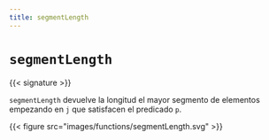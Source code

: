 ```yaml
---
title: segmentLength
---
```


# `segmentLength`

{{< signature >}}

`segmentLength` devuelve la longitud el mayor segmento de elementos empezando en `j`  que satisfacen el predicado `p`.

{{< figure src="images/functions/segmentLength.svg" >}}
